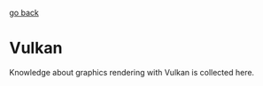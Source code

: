 [go back](../README.md)

# Vulkan

Knowledge about graphics rendering with Vulkan is collected here.



